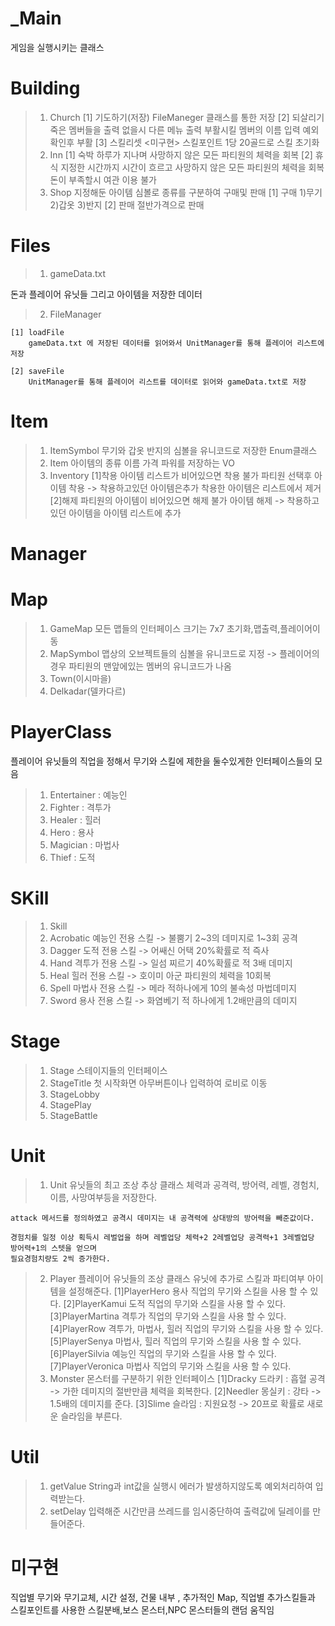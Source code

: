 # _Main
게임을 실행시키는 클래스

# Building
>  1. Church
	[1] 기도하기(저장)
	FileManeger 클래스를 통한 저장
	[2] 되살리기
	죽은 멤버들을 출력 없을시 다른 메뉴 출력
	부활시킬 멤버의 이름 입력 예외확인후 부활
	[3] 스킬리셋
	<미구현> 스킬포인트 1당 20골드로 스킬 초기화
>  2. Inn
	[1] 숙박
        하루가 지나며 사망하지 않은 모든 파티원의 체력을 회복
	[2] 휴식
        지정한 시간까지 시간이 흐르고 사망하지 않은 모든 파티원의 체력을 회복
        돈이 부족할시 여관 이용 불가
>  3. Shop
        지정해둔 아이템 심볼로 종류를 구분하여 구매및 판매
        [1] 구매
	    1)무기
            2)갑옷
            3)반지
	[2] 판매
	절반가격으로 판매
 
	
# Files
>  1. gameData.txt

  돈과 플레이어 유닛들 그리고 아이템을 저장한 데이터
>  2. FileManager
	  
	[1] loadFile
        gameData.txt 에 저장된 데이터를 읽어와서 UnitManager를 통해 플레이어 리스트에 저장

	[2] saveFile
        UnitManager를 통해 플레이어 리스트를 데이터로 읽어와 gameData.txt로 저장
	  
# Item
 >  1. ItemSymbol 
   무기와 갑옷 반지의 심볼을 유니코드로 저장한 Enum클래스
>   2. Item 
   아이템의 종류 이름 가격 파워를 저장하는 VO
>   3. Inventory 
   [1]착용
   아이템 리스트가 비어있으면 착용 불가
   파티원 선택후 아이템 착용 -> 착용하고있던 아이템은추가 착용한 아이템은 리스트에서 제거
   [2]해제
   파티원의 아이템이 비어있으면 해제 불가
   아이템 해제 -> 착용하고있던 아이템을 아이템 리스트에 추가
# Manager
# Map
> 1. GameMap
     모든 맵들의 인터페이스 크기는 7x7
     초기화,맵출력,플레이어이동
> 2. MapSymbol
     맵상의 오브젝트들의 심볼을 유니코드로 지정 -> 플레이어의 경우 파티원의 맨앞에있는 멤버의 유니코드가 나옴
> 3. Town(이시마을)
> 4. Delkadar(델카다르)
# PlayerClass
  플레이어 유닛들의 직업을 정해서 무기와 스킬에 제한을 둘수있게한 인터페이스들의 모음
  >  1. Entertainer : 예능인 
>    2. Fighter : 격투가
>    3. Healer : 힐러
>    4. Hero : 용사
>    5. Magician : 마법사
>    6. Thief : 도적
# SKill
 >  1. Skill 
>    2. Acrobatic 
     예능인 전용 스킬 -> 불뿜기 2~3의 데미지로 1~3회 공격 
>    3. Dagger 
     도적 전용 스킬 -> 어쌔신 어택 20%확률로 적 즉사
>    4. Hand 
     격투가 전용 스킬 -> 일섬 찌르기 40%확률로 적 3배 데미지
>    5. Heal 
     힐러 전용 스킬 -> 호이미 아군 파티원의 체력을 10회복
>    6. Spell
     마법사 전용 스킬 -> 메라 적하나에게 10의 불속성 마법데미지
>    7. Sword
     용사 전용 스킬 -> 화염베기 적 하나에게 1.2배만큼의 데미지
# Stage
> 1. Stage 
     스테이지들의 인터페이스 
> 2. StageTitle
     첫 시작화면 아무버튼이나 입력하여 로비로 이동
> 3. StageLobby
> 4. StagePlay
> 5. StageBattle
# Unit
>  1. Unit
    유닛들의 최고 조상 추상 클래스
    체력과 공격력, 방어력, 레벨, 경험치, 이름, 사망여부등을 저장한다.

    attack 메서드를 정의하였고 공격시 데미지는 내 공격력에 상대방의 방어력을 빼준값이다.
    
    경험치를 일정 이상 획득시 레벌업을 하며 레벨업당 체력+2 2레벨업당 공격력+1 3레벨업당 방어력+1의 스텟을 얻으며
    필요경험치량도 2씩 증가한다.
    
>  2. Player
    플레이어 유닛들의 조상 클래스
    유닛에 추가로 스킬과 파티여부 아이템을 설정해준다.
    [1]PlayerHero
      용사 직업의 무기와 스킬을 사용 할 수 있다.
    [2]PlayerKamui
      도적 직업의 무기와 스킬을 사용 할 수 있다.
    [3]PlayerMartina
      격투가 직업의 무기와 스킬을 사용 할 수 있다.
    [4]PlayerRow
      격투가, 마법사, 힐러 직업의 무기와 스킬을 사용 할 수 있다.
    [5]PlayerSenya
      마법사, 힐러 직업의 무기와 스킬을 사용 할 수 있다.
    [6]PlayerSilvia
      예능인 직업의 무기와 스킬을 사용 할 수 있다.
    [7]PlayerVeronica
      마법사 직업의 무기와 스킬을 사용 할 수 있다.
>  3. Monster
    몬스터를 구분하기 위한 인터페이스
    [1]Dracky
      드라키 : 흡혈 공격 -> 가한 데미지의 절반만큼 체력을 회복한다.
    [2]Needler
      몽실키 : 강타 -> 1.5배의 데미지를 준다.
    [3]Slime
      슬라임 : 지원요청 -> 20프로 확률로 새로운 슬라임을 부른다.
  
# Util
>  1. getValue
    String과 int값을 실행시 에러가 발생하지않도록 예외처리하여 입력받는다.
>  2. setDelay
    입력해준 시간만큼 쓰레드를 임시중단하여 출력값에 딜레이를 만들어준다.

# 미구현
  직업별 무기와 무기교체, 시간 설정, 건물 내부 , 추가적인 Map, 직업별 추가스킬들과 스킬포인트를 사용한 스킬분배,보스 몬스터,NPC
  몬스터들의 랜덤 움직임
	
